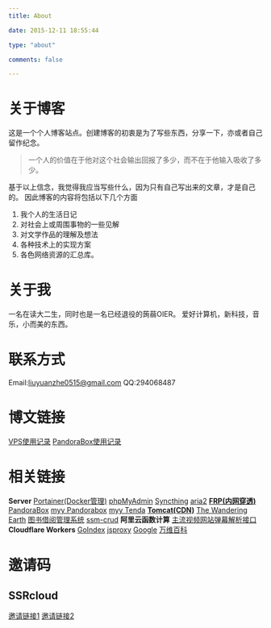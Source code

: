```yaml
---
title: About

date: 2015-12-11 18:55:44

type: "about"

comments: false

---
```

# 关于博客
这是一个个人博客站点。创建博客的初衷是为了写些东西，分享一下，亦或者自己留作纪念。

>  一个人的价值在于他对这个社会输出回报了多少，而不在于他输入吸收了多少。

基于以上信念，我觉得我应当写些什么，因为只有自己写出来的文章，才是自己的。
因此博客的内容将包括以下几个方面

1.  我个人的生活日记
2.  对社会上或周围事物的一些见解
3.  对文学作品的理解及想法
4.  各种技术上的实现方案
5.  各色网络资源的汇总库。

# 关于我
一名在读大二生，同时也是一名已经退役的蒟蒻OIER。
爱好计算机，新科技，音乐，小而美的东西。

# 联系方式
Email:liuyuanzhe0515@gmail.com
QQ:294068487

# 博文链接
[VPS使用记录](/2019/04/15/vps使用记录/)
[PandoraBox使用记录](/2019/11/17/PandoraBox使用记录/)

# 相关链接
**Server**
[Portainer(Docker管理)](https://portainer.home999.cc/)
[phpMyAdmin](https://mysql.home999.cc/)
[Syncthing](https://193.112.157.43:8384/)
[aria2](https://aria.home999.cc/)
**[FRP(内网穿透)](https://frp.home999.cc/)**
[PandoraBox](http://newk2p.home999.cc:8080/)
[myy Pandorabox](http://k2p.home999.cc:8080/)
[myy Tenda](http://myy.home999.cc:8080/)
**[Tomcat(CDN)](https://tomcat.home999.cc/)**
[The Wandering Earth](https://tomcat.home999.cc/phase-04-implementation-003-javaWeb/)
[图书借阅管理系统](https://tomcat.home999.cc/book/)
[ssm-crud](https://tomcat.home999.cc/ssm-crud/)
**阿里云函数计算**
[主流视频网站弹幕解析接口](http://fc.home999.cc/)
**Cloudflare Workers**
[GoIndex](https://gd.lyz05.workers.dev/)
[jsproxy](https://jp.lyz05.workers.dev/)
[Google](https://goo.gle.workers.dev/)
[万维百科](https://wanweibaike.com/)

<!-- [ZHBIT OJ](http://oj.home999.cc:8080/) -->

# 邀请码
## SSRcloud
[邀请链接1](https://www.clashcloud.net/auth/register?code=SAYv)
[邀请链接2](https://ntt-co-jp.club/#/auth/register?code=SAYv)
